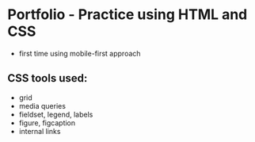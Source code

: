 # Portfolio - Practice using HTML and CSS

- first time using mobile-first approach

## CSS tools used:

- grid
- media queries
- fieldset, legend, labels
- figure, figcaption
- internal links
